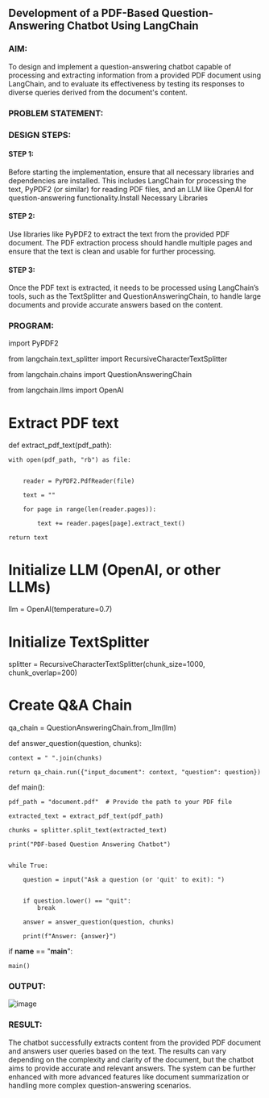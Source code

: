 ## Development of a PDF-Based Question-Answering Chatbot Using LangChain

### AIM:
To design and implement a question-answering chatbot capable of processing and extracting information from a provided PDF document using LangChain, and to evaluate its effectiveness by testing its responses to diverse queries derived from the document's content.

### PROBLEM STATEMENT:

### DESIGN STEPS:

#### STEP 1:
Before starting the implementation, ensure that all necessary libraries and dependencies are installed. This includes LangChain for processing the text, PyPDF2 (or similar) for reading PDF files, and an LLM like OpenAI for question-answering functionality.Install Necessary Libraries

#### STEP 2:

Use libraries like PyPDF2 to extract the text from the provided PDF document. The PDF extraction process should handle multiple pages and ensure that the text is clean and usable for further processing.

#### STEP 3:
Once the PDF text is extracted, it needs to be processed using LangChain’s tools, such as the TextSplitter and QuestionAnsweringChain, to handle large documents and provide accurate answers based on the content.

### PROGRAM:

import PyPDF2

from langchain.text_splitter import RecursiveCharacterTextSplitter

from langchain.chains import QuestionAnsweringChain

from langchain.llms import OpenAI

# Extract PDF text
def extract_pdf_text(pdf_path):

    with open(pdf_path, "rb") as file:

    
        reader = PyPDF2.PdfReader(file)
        
        text = ""
        
        for page in range(len(reader.pages)):
        
            text += reader.pages[page].extract_text()
            
    return text

# Initialize LLM (OpenAI, or other LLMs)

llm = OpenAI(temperature=0.7)

# Initialize TextSplitter

splitter = RecursiveCharacterTextSplitter(chunk_size=1000, chunk_overlap=200)


# Create Q&A Chain

qa_chain = QuestionAnsweringChain.from_llm(llm)


def answer_question(question, chunks):

    context = " ".join(chunks)
    
    return qa_chain.run({"input_document": context, "question": question})

def main():

    pdf_path = "document.pdf"  # Provide the path to your PDF file
    
    extracted_text = extract_pdf_text(pdf_path)
    
    chunks = splitter.split_text(extracted_text)
    
    print("PDF-based Question Answering Chatbot")
    
    
    while True:
    
        question = input("Ask a question (or 'quit' to exit): ")

        
        if question.lower() == "quit":
            break
            
        answer = answer_question(question, chunks)
        
        print(f"Answer: {answer}")
        

if __name__ == "__main__":

    main()

### OUTPUT:

![image](https://github.com/user-attachments/assets/c255fc04-cee3-4ce5-b3d6-34f1e1dab9ab)

### RESULT:

The chatbot successfully extracts content from the provided PDF document and answers user queries based on the text. The results can vary depending on the complexity and clarity of the document, but the chatbot aims to provide accurate and relevant answers. The system can be further enhanced with more advanced features like document summarization or handling more complex question-answering scenarios.
